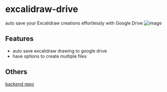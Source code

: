 # excalidraw-drive  
auto save your Excalidraw creations effortlessly with Google Drive
![image](https://github.com/krabhi7/excalidraw-drive/assets/118665057/508a1b1d-f68f-40a3-be49-f4a4ae391b8c)

## Features
- auto save excalidraw drawing to google drive
- have options to create multiple files

## Others
[backend repo](https://github.com/krabhi7/excalidraw-drive-back)
